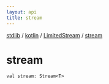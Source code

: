 ```yaml
---
layout: api
title: stream
---
```

[stdlib](../../index.md) / [kotlin](../index.md) / [LimitedStream](index.md) / [stream](stream.md)

# stream

```
val stream: Stream<T>
```
